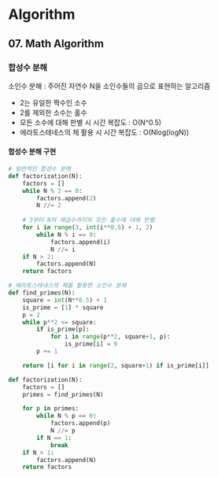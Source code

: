 # Algorithm
## 07. Math Algorithm
### 

### 합성수 분해
소인수 분해 : 주어진 자연수 N을 소인수들의 곱으로 표현하는 알고리즘
- 2는 유일한 짝수인 소수
- 2를 제외한 소수는 홀수
- 모든 소수에 대해 판별 시 시간 복잡도 : O(N^0.5) 
- 에라토스테네스의 체 활용 시 시간 복잡도 : O(Nlog(logN))
#### 합성수 분해 구현
```python
# 일반적인 합성수 분해
def factorization(N):
    factors = []
    while N % 2 == 0:
        factors.append(2)
        N //= 2
    
    # 3부터 N의 제곱수까지의 모든 홀수에 대해 판별
    for i in range(3, int(i**0.5) + 1, 2)
        while N % i == 0:
            factors.append(i)
            N //= i
    if N > 2:
        factors.append(N)
    return factors

# 에라토스테네스의 체를 활용한 소인수 분해
def find_primes(N):
    square = int(N**0.5) + 1
    is_prime = [1] * square
    p = 2
    while p**2 <= square:
        if is_prime[p]:
            for i in range(p**2, square+1, p):
                is_prime[i] = 0
        p += 1

    return [i for i in range(2, square+1) if is_prime[i]]

def factorization(N):
    factors = []
    primes = find_primes(N)

    for p in primes:
        while N % p == 0:
            factors.append(p)
            N //= p
        if N == 1:
            break
    if N > 1:
        factors.append(N)
    return factors
```

